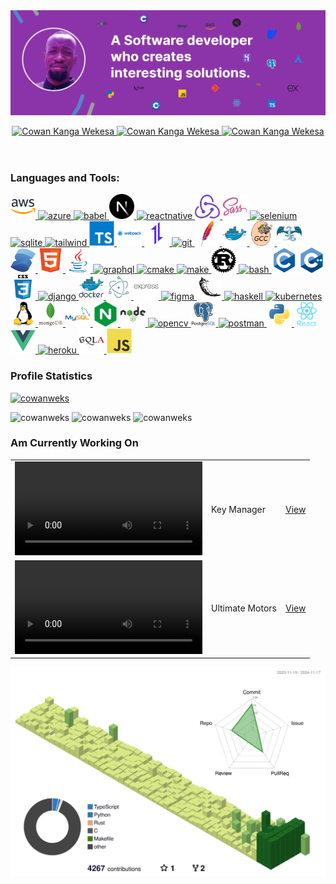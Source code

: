 <html>
<head>
<script src="https://cdn.tailwindcss.com?plugins=forms,typography,aspect-ratio,line-clamp,container-queries"></script>
</head>
<body class="flex flex-col items-center h-dvh">
<header>
<!-- Image -->
<img src="https://raw.githubusercontent.com/cowanweks/cowanweks/main/profile-preview.jpg"/>
<p class="flex h-20 items-center justify-center">
<a href="http://twitter.com/cowanweks" target="_blank">
<img alt="Cowan Kanga Wekesa" src="https://img.shields.io/badge/follow-%40cowanweks%20-1DA1F2?label=Twitter&amp;logo=twitter&amp;style=for-the-badge&amp;color=1A8CD8"/>
</a>
<a href="http://instagram.com/cowanweks" target="_blank">
<img alt="Cowan Kanga Wekesa" src="https://img.shields.io/badge/follow-%40cowanweks%20-1DA1F2?label=Instagram&amp;logo=instagram&amp;style=for-the-badge&amp;color=red"/>
</a>
<a href="http://linkedin.com//in/cowanweks" target="_blank">
<img alt="Cowan Kanga Wekesa" src="https://img.shields.io/badge/follow-%40cowanweks%20-1DA1F2?label=LinkedIn&amp;logo=linkedin&amp;style=for-the-badge&amp;color=1A8CD8"/>
</a>
</p>
</header>
<main class="px-4">
<h3 class="my-8">Languages and Tools:</h3>
<div class="flex gap-8 flex-wrap">
<a href="https://aws.amazon.com" rel="noreferrer" target="_blank">
<img alt="aws" height="40" src="https://raw.githubusercontent.com/devicons/devicon/master/icons/amazonwebservices/amazonwebservices-original-wordmark.svg" width="40"/>
</a>
<a href="https://azure.microsoft.com/en-in/" rel="noreferrer" target="_blank">
<img alt="azure" height="40" src="https://www.vectorlogo.zone/logos/microsoft_azure/microsoft_azure-icon.svg" width="40"/>
</a>
<a href="https://babeljs.io/" rel="noreferrer" target="_blank">
<img alt="babel" height="40" src="https://www.vectorlogo.zone/logos/babeljs/babeljs-icon.svg" width="40"/>
</a>
<a href="https://www.nextjs.org" rel="noreferrer" target="_blank">
<img alt="nextjs" height="40" src="https://raw.githubusercontent.com/devicons/devicon/master/icons/nextjs/nextjs-original.svg" width="40"/>
</a>
<a href="https://reactnative.dev/" rel="noreferrer" target="_blank">
<img alt="reactnative" height="40" src="https://reactnative.dev/img/header_logo.svg" width="40"/>
</a>
<a href="https://redux.js.org" rel="noreferrer" target="_blank">
<img alt="redux" height="40" src="https://raw.githubusercontent.com/devicons/devicon/master/icons/redux/redux-original.svg" width="40"/>
</a>
<a href="https://sass-lang.com" rel="noreferrer" target="_blank">
<img alt="sass" height="40" src="https://raw.githubusercontent.com/devicons/devicon/master/icons/sass/sass-original.svg" width="40"/>
</a>
<a href="https://www.selenium.dev" rel="noreferrer" target="_blank">
<img alt="selenium" height="40" src="https://raw.githubusercontent.com/detain/svg-logos/780f25886640cef088af994181646db2f6b1a3f8/svg/selenium-logo.svg" width="40"/>
</a>
<a href="https://www.sqlite.org/" rel="noreferrer" target="_blank">
<img alt="sqlite" height="40" src="https://www.vectorlogo.zone/logos/sqlite/sqlite-icon.svg" width="40"/>
</a>
<a href="https://tailwindcss.com/" rel="noreferrer" target="_blank">
<img alt="tailwind" height="40" src="https://www.vectorlogo.zone/logos/tailwindcss/tailwindcss-icon.svg" width="40"/>
</a>
<a href="https://www.typescriptlang.org/" rel="noreferrer" target="_blank">
<img alt="typescript" height="40" src="https://raw.githubusercontent.com/devicons/devicon/master/icons/typescript/typescript-original.svg" width="40"/>
</a>
<a href="https://webpack.js.org" rel="noreferrer" target="_blank">
<img alt="webpack" height="40" src="https://raw.githubusercontent.com/devicons/devicon/d00d0969292a6569d45b06d3f350f463a0107b0d/icons/webpack/webpack-original-wordmark.svg" width="40"/>
</a>
<a href="https://www.axios.com" rel="noreferrer" target="_blank">
<img alt="axios" height="40" src="https://raw.githubusercontent.com/devicons/devicon/master/icons/axios/axios-plain.svg" width="40"/>
</a>
<a href="https://git-scm.com/" rel="noreferrer" target="_blank">
<img alt="git" height="40" src="https://www.vectorlogo.zone/logos/git-scm/git-scm-icon.svg" width="40"/>
</a>
<a href="https://apache.org" rel="noreferrer" target="_blank">
<img alt="apache" height="40" src="https://raw.githubusercontent.com/devicons/devicon/master/icons/apache/apache-original.svg" width="40"/>
</a>
<a href="https://www.docker.com/" rel="noreferrer" target="_blank">
<img alt="docker" height="40" src="https://raw.githubusercontent.com/devicons/devicon/master/icons/docker/docker-original.svg" width="40"/>
</a>
<a href="https://gcc.gnu.org" rel="noreferrer" target="_blank">
<img alt="gcc" height="40" src="https://raw.githubusercontent.com/devicons/devicon/master/icons/gcc/gcc-original.svg" width="40"/>
</a>
<a href="https://llvm.org" rel="noreferrer" target="_blank">
<img alt="llvm" height="40" src="https://raw.githubusercontent.com/devicons/devicon/master/icons/llvm/llvm-original.svg" width="40"/>
</a>

<tr>
<a href="https://www.solidjs.com" rel="noreferrer" target="_blank">
<img alt="solidjs" height="40" src="https://raw.githubusercontent.com/devicons/devicon/master/icons/solidjs/solidjs-original.svg" width="40"/>
</a>
<a href="https://www.solidjs.com" rel="noreferrer" target="_blank">
<img alt="solidjs" height="40" src="https://raw.githubusercontent.com/devicons/devicon/master/icons/html5/html5-original.svg" width="40"/>
</a>
<a href="https://www.java.com" rel="noreferrer" target="_blank">
<img alt="java" height="40" src="https://raw.githubusercontent.com/devicons/devicon/master/icons/java/java-original.svg" width="40"/>
</a>
<a href="https://graphql.org" rel="noreferrer" target="_blank">
<img alt="graphql" height="40" src="https://www.vectorlogo.zone/logos/graphql/graphql-icon.svg" width="40"/>
</a>
<a href="https://cmake.org" rel="noreferrer" target="_blank">
<img alt="cmake" height="40" src="https://www.vectorlogo.zone/logos/cmake/cmake-icon.svg" width="40"/>
</a>
<a href="https://www.spring.io" rel="noreferrer" target="_blank">
<img alt="make" height="40" src="https://www.vectorlogo.zone/logos/springio/springio-icon.svg" width="40"/>
</a>
<a href="https://www.rust-lang.org" rel="noreferrer" target="_blank">
<img alt="rust" height="40" src="https://raw.githubusercontent.com/devicons/devicon/master/icons/rust/rust-original.svg" width="40"/>
</a>
<a href="https://www.gnu.org/software/bash/" rel="noreferrer" target="_blank">
<img alt="bash" height="40" src="https://www.vectorlogo.zone/logos/gnu_bash/gnu_bash-icon.svg" width="40"/>
</a>
<a href="https://www.cprogramming.com/" rel="noreferrer" target="_blank">
<img alt="c" height="40" src="https://raw.githubusercontent.com/devicons/devicon/master/icons/c/c-original.svg" width="40"/></a>

<a href="https://www.w3schools.com/cpp/" rel="noreferrer" target="_blank">
<img alt="cplusplus" height="40" src="https://raw.githubusercontent.com/devicons/devicon/master/icons/cplusplus/cplusplus-original.svg" width="40"/></a>

<a href="https://www.w3schools.com/css/" rel="noreferrer" target="_blank">
<img alt="css3" height="40" src="https://raw.githubusercontent.com/devicons/devicon/master/icons/css3/css3-original-wordmark.svg" width="40"/>
</a>
<a href="https://www.djangoproject.com/" rel="noreferrer" target="_blank">
<img alt="django" height="40" src="https://cdn.worldvectorlogo.com/logos/django.svg" width="40"/>
</a>
<a href="https://www.docker.com/" rel="noreferrer" target="_blank">
<img alt="docker" height="40" src="https://raw.githubusercontent.com/devicons/devicon/master/icons/docker/docker-original-wordmark.svg" width="40"/>
</a>
<a href="https://www.electronjs.org" rel="noreferrer" target="_blank">
<img alt="electron" height="40" src="https://raw.githubusercontent.com/devicons/devicon/master/icons/electron/electron-original.svg" width="40"/>
</a>
<a href="https://expressjs.com" rel="noreferrer" target="_blank">
<img alt="express" height="40" src="https://raw.githubusercontent.com/devicons/devicon/master/icons/express/express-original-wordmark.svg" width="40"/>
</a>
<a href="https://www.figma.com/" rel="noreferrer" target="_blank">
<img alt="figma" height="40" src="https://www.vectorlogo.zone/logos/figma/figma-icon.svg" width="40"/>
</a>
<a href="https://flask.palletsprojects.com" rel="noreferrer" target="_blank">
<img alt="flask" height="40" src="https://raw.githubusercontent.com/devicons/devicon/master/icons/flask/flask-original.svg" width="40"/>
</a>
<a href="https://www.haskell.org" rel="noreferrer" target="_blank">
<img alt="haskell" height="40" src="https://upload.wikimedia.org/wikipedia/commons/1/1c/Haskell-Logo.svg" width="40"/>
</a>
</tr>
<tr style="border: none">
<a href="https://kubernetes.io" rel="noreferrer" target="_blank">
<img alt="kubernetes" height="40" src="https://www.vectorlogo.zone/logos/kubernetes/kubernetes-icon.svg" width="40"/>
</a>
<a href="https://www.linux.org/" rel="noreferrer" target="_blank">
<img alt="linux" height="40" src="https://raw.githubusercontent.com/devicons/devicon/master/icons/linux/linux-original.svg" width="40"/>
</a>
<a href="https://www.mongodb.com/" rel="noreferrer" target="_blank">
<img alt="mongodb" height="40" src="https://raw.githubusercontent.com/devicons/devicon/master/icons/mongodb/mongodb-original-wordmark.svg" width="40"/>
</a>
<a href="https://www.mysql.com/" rel="noreferrer" target="_blank">
<img alt="mysql" height="40" src="https://raw.githubusercontent.com/devicons/devicon/master/icons/mysql/mysql-original-wordmark.svg" width="40"/>
</a>

<a href="https://www.nginx.com" rel="noreferrer" target="_blank">
<img alt="nginx" height="40" src="https://raw.githubusercontent.com/devicons/devicon/master/icons/nginx/nginx-original.svg" width="40"/>
</a>

<a href="https://nodejs.org" rel="noreferrer" target="_blank">
<img alt="nodejs" height="40" src="https://raw.githubusercontent.com/devicons/devicon/master/icons/nodejs/nodejs-original-wordmark.svg" width="40"/>
</a>

<a href="https://opencv.org/" rel="noreferrer" target="_blank">
<img alt="opencv" height="40" src="https://www.vectorlogo.zone/logos/opencv/opencv-icon.svg" width="40"/>
</a>
<a href="https://www.postgresql.org" rel="noreferrer" target="_blank">
<img alt="postgresql" height="40" src="https://raw.githubusercontent.com/devicons/devicon/master/icons/postgresql/postgresql-original-wordmark.svg" width="40"/>
</a>
<a href="https://postman.com" rel="noreferrer" target="_blank">
<img alt="postman" height="40" src="https://www.vectorlogo.zone/logos/getpostman/getpostman-icon.svg" width="40"/>
</a>
<a href="https://www.python.org" rel="noreferrer" target="_blank">
<img alt="python" height="40" src="https://raw.githubusercontent.com/devicons/devicon/master/icons/python/python-original.svg" width="40"/>
</a>
<a href="https://reactjs.org/" rel="noreferrer" target="_blank">
<img alt="react" height="40" src="https://raw.githubusercontent.com/devicons/devicon/master/icons/react/react-original-wordmark.svg" width="40"/>
</a>
<a href="https://www.vuejs.org" rel="noreferrer" target="_blank">
<img alt="vuejs" height="40" src="https://raw.githubusercontent.com/devicons/devicon/master/icons/vuejs/vuejs-original.svg" width="40"/>
</a>
<a href="https://heroku.com" rel="noreferrer" target="_blank">
<img alt="heroku" height="40" src="https://www.vectorlogo.zone/logos/heroku/heroku-icon.svg" width="40"/>
</a>
<a href="https://www.sqlalchemy.org" rel="noreferrer" target="_blank">
<img alt="illustrator" height="40" src="https://raw.githubusercontent.com/devicons/devicon/master/icons/sqlalchemy/sqlalchemy-original.svg" width="40"/>
</a>
<a href="https://developer.mozilla.org/en-US/docs/Web/JavaScript" rel="noreferrer" target="_blank">
<img alt="javascript" height="40" src="https://raw.githubusercontent.com/devicons/devicon/master/icons/javascript/javascript-original.svg" width="40"/>
</a>
</tr></div>

<h3 class="my-8">Profile Statistics</h3>
<div class="">
<p align="left" class="mb-4 mt-4">
<a href="https://github.com/ryo-ma/github-profile-trophy">
<img alt="cowanweks" src="https://github-profile-trophy.vercel.app/?username=cowanweks&amp;column=7&amp;theme=flat&amp;margin-w=15&amp;margin-h=15"/>
</a>
</p>
<div class="flex gap-4 flex-wrap">
<img alt="cowanweks" class="mb-4 mt-4" src="https://github-readme-streak-stats.herokuapp.com/?user=cowanweks&amp;"/>
<img alt="cowanweks" class="mb-4 mt-4" src="https://github-readme-stats.vercel.app/api?username=cowanweks&amp;show_icons=true&amp;locale=en"/>
<img alt="cowanweks" class="mb-4 mt-4" src="https://github-readme-stats.vercel.app/api/top-langs?username=cowanweks&amp;show_icons=true&amp;locale=en&amp;layout=compact"/>
</div>
</div>
<!-- Projects in progress -->
<div class="">
<h3 class="my-8">Am Currently Working On</h3>
<table cellpadding="28" cellspacing="0">
<tr style="border: none">
<td style="border: none">
<video src=""></video>
</td>
<td style="border: none">
              Key Manager
            </td>
<td style="border: none"><a class="text-blue-500" href="https://github.com/cowanweks/keyman" target="_blank">View</a></td>
</tr>
<tr style="border: none">
<td style="border: none">
<video src=""></video>
</td>
<td style="border: none">Ultimate Motors</td>
<td style="border: none"><a class="text-blue-500" href="https://github.com/cowanweks/ultimate-motors" target="_blank">View</a></td>
</tr>
</table>
</div>
</main>
<footer>
<img alt="" src="./profile-3d-contrib/profile-green-animate.svg"/>
<!-- <img align="center" src="/github-metrics.svg" alt="Metrics" width="400" /> -->
</footer>
</body>
</html>